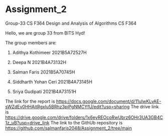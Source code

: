 # Assignment_2
Group-33 CS F364
Design and Analysis of Algorithms CS F364

Hello, we are group 33 from BITS Hyd!

The group members are:

1) Adithya Kothimeer    2021B5A72527H

2) Deepa N              2021B4A73132H

3) Salman Faris         2021B5A70745H

4) Siddharth Yohan Ceri 2021B4A73145H

5) Sriya Gudipati       2021B4A73151H

The link for the report is https://docs.google.com/document/d/11uIwKLvAE-sWZdEv0HHAitRgxlu5BRhz3pjPgNMCYfU/edit?usp=sharing
The drive link is https://drive.google.com/drive/folders/1x6eyREOcoRwUbrz6OHr3UA3GB4C1z_uB?usp=drive_link
The link to the GithUb repository is https://github.com/salmanfaris2048/Assignment_2/tree/main